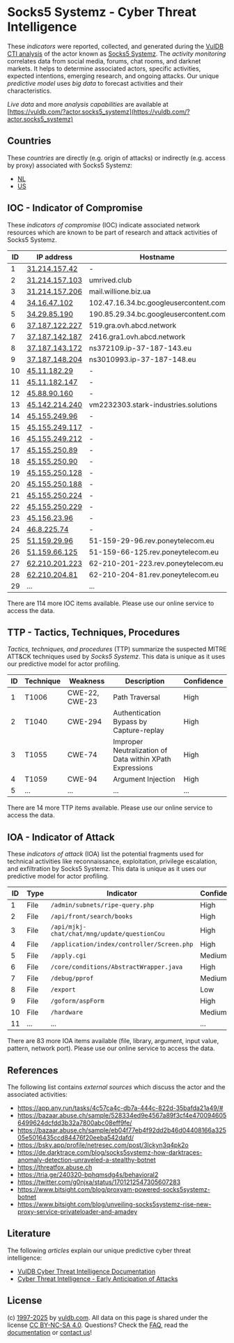 # Socks5 Systemz - Cyber Threat Intelligence

These _indicators_ were reported, collected, and generated during the [VulDB CTI analysis](https://vuldb.com/?kb.cti) of the actor known as [Socks5 Systemz](https://vuldb.com/?actor.socks5_systemz). The _activity monitoring_ correlates data from social media, forums, chat rooms, and darknet markets. It helps to determine associated actors, specific activities, expected intentions, emerging research, and ongoing attacks. Our unique _predictive model_ uses _big data_ to forecast activities and their characteristics.

_Live data_ and more _analysis capabilities_ are available at [https://vuldb.com/?actor.socks5_systemz](https://vuldb.com/?actor.socks5_systemz)

## Countries

These _countries_ are directly (e.g. origin of attacks) or indirectly (e.g. access by proxy) associated with Socks5 Systemz:

* [NL](https://vuldb.com/?country.nl)
* [US](https://vuldb.com/?country.us)

## IOC - Indicator of Compromise

These _indicators of compromise_ (IOC) indicate associated network resources which are known to be part of research and attack activities of Socks5 Systemz.

ID | IP address | Hostname | Campaign | Confidence
-- | ---------- | -------- | -------- | ----------
1 | [31.214.157.42](https://vuldb.com/?ip.31.214.157.42) | - | - | High
2 | [31.214.157.103](https://vuldb.com/?ip.31.214.157.103) | umrived.club | - | High
3 | [31.214.157.206](https://vuldb.com/?ip.31.214.157.206) | mail.willione.biz.ua | - | High
4 | [34.16.47.102](https://vuldb.com/?ip.34.16.47.102) | 102.47.16.34.bc.googleusercontent.com | - | Medium
5 | [34.29.85.190](https://vuldb.com/?ip.34.29.85.190) | 190.85.29.34.bc.googleusercontent.com | - | Medium
6 | [37.187.122.227](https://vuldb.com/?ip.37.187.122.227) | 519.gra.ovh.abcd.network | - | High
7 | [37.187.142.187](https://vuldb.com/?ip.37.187.142.187) | 2416.gra1.ovh.abcd.network | - | High
8 | [37.187.143.172](https://vuldb.com/?ip.37.187.143.172) | ns372109.ip-37-187-143.eu | - | High
9 | [37.187.148.204](https://vuldb.com/?ip.37.187.148.204) | ns3010993.ip-37-187-148.eu | - | High
10 | [45.11.182.29](https://vuldb.com/?ip.45.11.182.29) | - | - | High
11 | [45.11.182.147](https://vuldb.com/?ip.45.11.182.147) | - | - | High
12 | [45.88.90.160](https://vuldb.com/?ip.45.88.90.160) | - | - | High
13 | [45.142.214.240](https://vuldb.com/?ip.45.142.214.240) | vm2232303.stark-industries.solutions | - | High
14 | [45.155.249.96](https://vuldb.com/?ip.45.155.249.96) | - | - | High
15 | [45.155.249.117](https://vuldb.com/?ip.45.155.249.117) | - | - | High
16 | [45.155.249.212](https://vuldb.com/?ip.45.155.249.212) | - | - | High
17 | [45.155.250.89](https://vuldb.com/?ip.45.155.250.89) | - | - | High
18 | [45.155.250.90](https://vuldb.com/?ip.45.155.250.90) | - | - | High
19 | [45.155.250.128](https://vuldb.com/?ip.45.155.250.128) | - | - | High
20 | [45.155.250.188](https://vuldb.com/?ip.45.155.250.188) | - | - | High
21 | [45.155.250.224](https://vuldb.com/?ip.45.155.250.224) | - | - | High
22 | [45.155.250.229](https://vuldb.com/?ip.45.155.250.229) | - | - | High
23 | [45.156.23.96](https://vuldb.com/?ip.45.156.23.96) | - | - | High
24 | [46.8.225.74](https://vuldb.com/?ip.46.8.225.74) | - | - | High
25 | [51.159.29.96](https://vuldb.com/?ip.51.159.29.96) | 51-159-29-96.rev.poneytelecom.eu | - | High
26 | [51.159.66.125](https://vuldb.com/?ip.51.159.66.125) | 51-159-66-125.rev.poneytelecom.eu | - | High
27 | [62.210.201.223](https://vuldb.com/?ip.62.210.201.223) | 62-210-201-223.rev.poneytelecom.eu | - | High
28 | [62.210.204.81](https://vuldb.com/?ip.62.210.204.81) | 62-210-204-81.rev.poneytelecom.eu | - | High
29 | ... | ... | ... | ...

There are 114 more IOC items available. Please use our online service to access the data.

## TTP - Tactics, Techniques, Procedures

_Tactics, techniques, and procedures_ (TTP) summarize the suspected MITRE ATT&CK techniques used by _Socks5 Systemz_. This data is unique as it uses our predictive model for actor profiling.

ID | Technique | Weakness | Description | Confidence
-- | --------- | -------- | ----------- | ----------
1 | T1006 | CWE-22, CWE-23 | Path Traversal | High
2 | T1040 | CWE-294 | Authentication Bypass by Capture-replay | High
3 | T1055 | CWE-74 | Improper Neutralization of Data within XPath Expressions | High
4 | T1059 | CWE-94 | Argument Injection | High
5 | ... | ... | ... | ...

There are 14 more TTP items available. Please use our online service to access the data.

## IOA - Indicator of Attack

These _indicators of attack_ (IOA) list the potential fragments used for technical activities like reconnaissance, exploitation, privilege escalation, and exfiltration by Socks5 Systemz. This data is unique as it uses our predictive model for actor profiling.

ID | Type | Indicator | Confidence
-- | ---- | --------- | ----------
1 | File | `/admin/subnets/ripe-query.php` | High
2 | File | `/api/front/search/books` | High
3 | File | `/api/mjkj-chat/chat/mng/update/questionCou` | High
4 | File | `/application/index/controller/Screen.php` | High
5 | File | `/apply.cgi` | Medium
6 | File | `/core/conditions/AbstractWrapper.java` | High
7 | File | `/debug/pprof` | Medium
8 | File | `/export` | Low
9 | File | `/goform/aspForm` | High
10 | File | `/hardware` | Medium
11 | ... | ... | ...

There are 83 more IOA items available (file, library, argument, input value, pattern, network port). Please use our online service to access the data.

## References

The following list contains _external sources_ which discuss the actor and the associated activities:

* https://app.any.run/tasks/4c57ca4c-db7a-444c-822d-35bafda21a49/#
* https://bazaar.abuse.ch/sample/528334ed9e4567a89f3cf4e4700946056499624dcfdd3b32a7800abc08eff9fe/
* https://bazaar.abuse.ch/sample/eb04f77eb4f92dd2b46d04408166a32505e5016435ccd84476f20eeba542dafd/
* https://bsky.app/profile/netresec.com/post/3lckyn3q4pk2o
* https://de.darktrace.com/blog/socks5systemz-how-darktraces-anomaly-detection-unraveled-a-stealthy-botnet
* https://threatfox.abuse.ch
* https://tria.ge/240320-bphqmsdg4s/behavioral2
* https://twitter.com/g0njxa/status/1701212547305607283
* https://www.bitsight.com/blog/proxyam-powered-socks5systemz-botnet
* https://www.bitsight.com/blog/unveiling-socks5systemz-rise-new-proxy-service-privateloader-and-amadey

## Literature

The following _articles_ explain our unique predictive cyber threat intelligence:

* [VulDB Cyber Threat Intelligence Documentation](https://vuldb.com/?kb.cti)
* [Cyber Threat Intelligence - Early Anticipation of Attacks](https://www.scip.ch/en/?labs.20201022)

## License

(c) [1997-2025](https://vuldb.com/?kb.changelog) by [vuldb.com](https://vuldb.com/?kb.about). All data on this page is shared under the license [CC BY-NC-SA 4.0](https://creativecommons.org/licenses/by-nc-sa/4.0/). Questions? Check the [FAQ](https://vuldb.com/?kb.faq), read the [documentation](https://vuldb.com/?kb) or [contact us](https://vuldb.com/?contact)!
